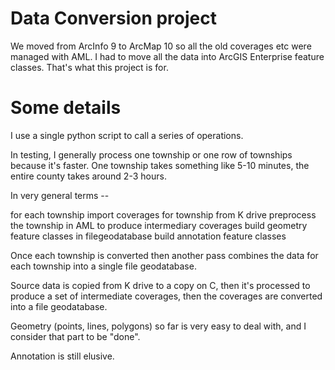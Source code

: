 # Data Conversion project

We moved from ArcInfo 9 to ArcMap 10 so all the old coverages etc were managed with AML.
I had to move all the data into ArcGIS Enterprise feature classes. That's what this
project is for.

# Some details

I use a single python script to call a series of operations.

In testing, I generally process one township or one row of townships
because it's faster. One township takes something like 5-10 minutes,
the entire county takes around 2-3 hours.

In very general terms --

  for each township 
     import coverages for township from K drive
     preprocess the township in AML to produce intermediary coverages
     build geometry feature classes in filegeodatabase
     build annotation feature classes 

Once each township is converted then another pass combines the data for
each township into a single file geodatabase.

Source data is copied from K drive to a copy on C,
then it's processed to produce a set of intermediate coverages,
then the coverages are converted into a file geodatabase.

Geometry (points, lines, polygons) so far is very easy to deal with, and I
consider that part to be "done".

Annotation is still elusive.
